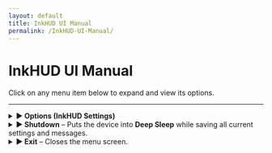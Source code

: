 ```yaml
---
layout: default
title: InkHUD UI Manual
permalink: /InkHUD-UI-Manual/
---
```


# InkHUD UI Manual

Click on any menu item below to expand and view its options.

---

<details>
  <summary><strong>▶ Options (InkHUD Settings)</strong></summary>

  <blockquote>
  <details>
    <summary><strong>▶ Applet (Select Screen to Display)</strong></summary>

    <ul>
      <li><strong>All Messages</strong> – Displays the last heard message from DMs or channels.</li>
      <li><strong>DMs</strong> – Shows the last received direct message.</li>
      <li><strong>Channel 0</strong> – Displays all recent messages on Channel 0 in a threaded format.</li>
      <li><strong>Channel 1</strong> – Displays all recent messages on Channel 1 in a threaded format.</li>
      <li><strong>Positions</strong> – Shows the Node Map Position screen, with "X" markers for locations.</li>
      <li><strong>Recents List</strong> – Displays a list of last heard nodes within a specified time frame.</li>
      <li><strong>Heard</strong> – Lists all nodes heard within a certain time period.</li>
      <li><strong>Exit</strong> – Closes the menu screen.</li>
    </ul>

  </details>

  <details>
    <summary><strong>▶ Auto-Show (Auto-Switch to New Data)</strong></summary>

    <ul>
      <li>All Messages</li>
      <li>DMs</li>
      <li>Channel 0</li>
      <li>Channel 1</li>
      <li>Positions</li>
      <li>Recents List</li>
      <li>Heard</li>
      <li>Exit – Closes the menu screen.</li>
    </ul>

  </details>

  <details>
    <summary><strong>▶ Recent Duration (Filter Recents List by Time)</strong></summary>

    <ul>
      <li>2 Minutes</li>
      <li>5 Minutes</li>
      <li>10 Minutes</li>
      <li>30 Minutes</li>
      <li>60 Minutes</li>
      <li>120 Minutes</li>
    </ul>

  </details>

  <details>
    <summary><strong>▶ Layout</strong> – Splits the screen into different sections for improved data visualization.</summary>
  </details>

  <details>
    <summary><strong>▶ Rotate</strong> – Rotates the screen clockwise for different orientations.</summary>
  </details>

  <details>
    <summary><strong>▶ Notification</strong> – Enables a notification banner when a new message is received.</summary>
  </details>

  <details>
    <summary><strong>▶ Battery Icon</strong> – Displays the battery level on all screens.</summary>
  </details>
  </blockquote>

</details>

<details>
  <summary><strong>▶ Shutdown</strong> – Puts the device into <strong>Deep Sleep</strong> while saving all current settings and messages.</summary>
</details>

<details>
  <summary><strong>▶ Exit</strong> – Closes the menu screen.</summary>
</details>
